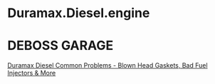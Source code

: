 # Duramax.Diesel.engine
# DEBOSS GARAGE
[Duramax Diesel Common Problems - Blown Head Gaskets, Bad Fuel Injectors &amp; More](https://youtu.be/97EKK_MM5Hs)

